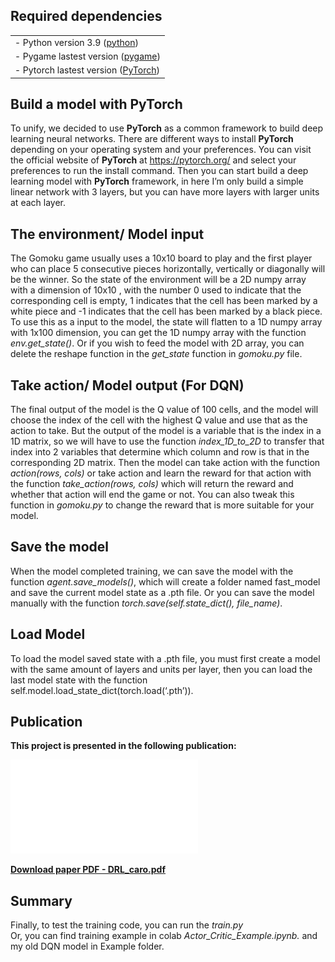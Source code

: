 ## Required dependencies
<table>
  <tr>
    <td>
    - Python version 3.9 (<a href="https://www.python.org/">python</a>)
    </td>
  </tr>
    <td>
      - Pygame lastest version (<a href="https://www.pygame.org/">pygame</a>)
    </td>
  <tr>
    <td>
      - Pytorch lastest version (<a href="https://pytorch.org/">PyTorch</a>)
    </td>
  </tr>
</table>

## Build a model with PyTorch

To unify, we decided to use **PyTorch** as a common framework to build deep learning neural networks. There are different ways to install **PyTorch** depending on your operating system and your preferences. You can visit the official website of **PyTorch** at https://pytorch.org/ and select your preferences to run the install command. Then you can start build a deep learning model with **PyTorch** framework, in here I’m only build a simple linear network with 3 layers, but you can have more layers with larger units at each layer.

## The environment/ Model input

The Gomoku game usually uses a 10x10 board to play and the first player who can place 5 consecutive pieces horizontally, vertically or diagonally will be the winner. So the state of the environment will be a 2D numpy array with a dimension of 10x10 , with the number 0 used to indicate that the corresponding cell is empty, 1 indicates that the cell has been marked by a white piece and -1 indicates that the cell has been marked by a black piece. To use this as a input to the model, the state will flatten to a 1D numpy array with 1x100 dimension, you can get the 1D numpy array with the function *env.get_state()*. Or if you wish to feed the model with 2D array, you can delete the reshape function in the *get_state* function in *gomoku.py* file.

## Take action/ Model output (For DQN)

The final output of the model is the Q value of 100 cells, and the model will choose the index of the cell with the highest Q value and use that as the action to take. But the output of the model is a variable that is the index in a 1D matrix, so we will have to use the function *index_1D_to_2D* to transfer that index into 2 variables that determine which column and row is that in the corresponding 2D matrix. Then the model can take action with the function *action(rows, cols)* or take action and learn the reward for that action with the function *take_action(rows, cols)* which will return the reward and whether that action will end the game or not. You can also tweak this function in *gomoku.py* to change the reward that is more suitable for your model.

## Save the model

When the model completed training, we can save the model with the function *agent.save_models()*, which will create a folder named fast_model and save the current model state as a .pth file. Or you can save the model manually with the function *torch.save(self.state_dict(), file_name)*.

## Load Model

To load the model saved state with a .pth file, you must first create a model with the same amount of layers and units per layer, then you can load the last model state with the function self.model.load_state_dict(torch.load(‘.pth’)). 

## Publication

**This project is presented in the following publication:**

[![DRL_caro.pdf](DRL_caro.pdf)](DRL_caro.pdf)

**[Download paper PDF - DRL_caro.pdf](DRL_caro.pdf)**

## Summary
Finally, to test the training code, you can run the *train.py* 
<br>Or, you can find training example in colab *Actor_Critic_Example.ipynb.* and my old DQN model in Example folder.
